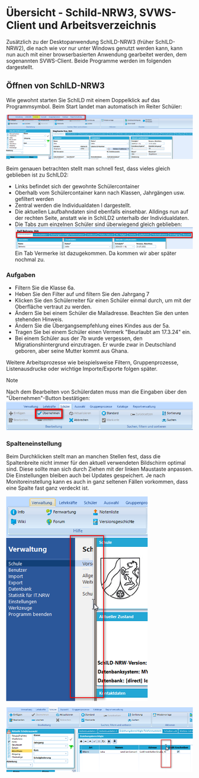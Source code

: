 # Übersicht - Schild-NRW3, SVWS-Client und Arbeitsverzeichnis 

Zusätzlich zu der Desktopanwendung SchILD-NRW3 (früher SchILD-NRW2), die nach wie vor nur unter Windows genutzt werden kann, kann nun auch mit einer browserbasierten Anwendung gearbeitet werden, dem sogenannten SVWS-Client. Beide Programme werden im folgenden dargestellt.

## Öffnen von SchILD-NRW3 
Wie gewohnt starten Sie SchILD mit einem Doppelklick auf das Programmsymbol. Beim Start landet man automatisch im Reiter Schüler:

![Hauptreiter SchILD3](./graphics/vonS2nachS3_uebersicht_schild3.png)  

Beim genauen betrachten stellt man schnell fest, dass vieles gleich geblieben ist zu SchILD2:
* Links befindet sich der gewohnte Schülercontainer
* Oberhalb vom Schülercontainer kann nach Klassen, Jahrgängen usw. gefiltert werden
*  Zentral werden die Individualdaten I dargestellt.
* Die aktuellen Laufbahndaten sind ebenfalls einsehbar. Alldings nun auf der rechten Seite, anstatt wie in SchILD2 unterhalb der Individualdaten.
* Die Tabs zum einzelnen Schüler sind überwiegend gleich geblieben:
![Schuelerreiter](./graphics/vonS2nachS3_uebersicht_schuelerreiter.png)  
Ein Tab Vermerke ist dazugekommen. Da kommen wir aber später nochmal zu.

### Aufgaben
* Filtern Sie die Klasse 6a.
* Heben Sie den Filter auf und filtern Sie den Jahrgang 7
* Klicken Sie den Schülerreiter für einen Schüler einmal durch, um mit der Oberfläche vertraut zu werden. 
* Ändern Sie bei einem Schüler die Mailadresse. Beachten Sie den unten stehenden Hinweis.
* Ändern Sie die Übergangsempfehlung eines Kindes aus der 5a.
* Tragen Sie bei einem Schüler einen Vermerk "Beurlaubt am 17.3.24" ein.
* Bei einem Schüler aus der 7b wurde vergessen, den Migrationshintergrund einzutragen. Er wurde zwar in Deutschland geboren, aber seine Mutter kommt aus Ghana.




Weitere Arbeitsprozesse wie beispielsweise Filtern, Gruppenprozesse, Listenausdrucke oder wichtige Importe/Exporte folgen später.



> [!NOTE]
> Nach dem Bearbeiten von Schülerdaten muss man die Eingaben über den "Übernehmen"-Button bestätigen:
![Uebernehmen](./graphics/vonS2nachS3_uebersicht_schuelerdatenUebernehmen.png)  


### Spalteneinstellung
Beim Durchklicken stellt man an manchen Stellen fest, dass die Spaltenbreite nicht immer für den aktuell verwendeten Bildschirm optimal sind. Diese sollte man sich durch Ziehen mit der linken Maustaste anpassen. Die Einstellungen bleiben auch bei Updates gespeichert. Je nach Monitoreinstellung kann es auch in ganz seltenen Fällen vorkommen, dass eine Spalte fast ganz verdeckt ist. 

![Spaltenbreite](./graphics/vonS2nachS3_uebersicht_schild3_spalten.png) 

![Spaltenbreite](./graphics/vonS2nachS3_uebersicht_schild3_spalten2.png) 
